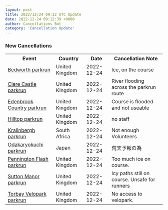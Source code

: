 ```yaml
---
layout: post
title: 2022/12/24 09:12 UTC Update
date: 2022-12-24 09:12:39 +0000
author: Cancellations Bot
category: 'Cancellation Update'
---
```


<h3>New Cancellations</h3>
<div class='hscrollable'>
<table style='width: 100%'>
    <tr>
        <th>Event</th>
        <th>Country</th>
        <th>Date</th>
        <th>Cancellation Note</th>
    </tr>
    <tr>
        <td><a href="https://www.parkrun.org.uk/bedworth">Bedworth parkrun</a></td>
        <td>United Kingdom</td>
        <td>2022-12-24</td>
        <td>Ice, on the course</td>
    </tr>
    <tr>
        <td><a href="https://www.parkrun.org.uk/clarecastle">Clare Castle parkrun</a></td>
        <td>United Kingdom</td>
        <td>2022-12-24</td>
        <td>River flooding across the parkrun route</td>
    </tr>
    <tr>
        <td><a href="https://www.parkrun.org.uk/edenbrookcountry">Edenbrook Country parkrun</a></td>
        <td>United Kingdom</td>
        <td>2022-12-24</td>
        <td>Course is flooded and not useable</td>
    </tr>
    <tr>
        <td><a href="">Hilltop parkrun</a></td>
        <td>United Kingdom</td>
        <td>2022-12-24</td>
        <td>no staff</td>
    </tr>
    <tr>
        <td><a href="https://www.parkrun.co.za/kralinbergh">Kralinbergh parkrun</a></td>
        <td>South Africa</td>
        <td>2022-12-24</td>
        <td>Not enough Volunteers</td>
    </tr>
    <tr>
        <td><a href="https://www.parkrun.jp/odakaryokuchi">Odakaryokuchi parkrun</a></td>
        <td>Japan</td>
        <td>2022-12-24</td>
        <td>荒天予報の為</td>
    </tr>
    <tr>
        <td><a href="https://www.parkrun.org.uk/penningtonflash">Pennington Flash parkrun</a></td>
        <td>United Kingdom</td>
        <td>2022-12-24</td>
        <td>Too much ice on course.</td>
    </tr>
    <tr>
        <td><a href="https://www.parkrun.org.uk/suttonmanor">Sutton Manor parkrun</a></td>
        <td>United Kingdom</td>
        <td>2022-12-24</td>
        <td>Icy paths still on course. Unsafe for runners</td>
    </tr>
    <tr>
        <td><a href="https://www.parkrun.org.uk/torbayvelopark">Torbay Velopark parkrun</a></td>
        <td>United Kingdom</td>
        <td>2022-12-24</td>
        <td>No access to velopark.</td>
    </tr>
</table>
</div>
